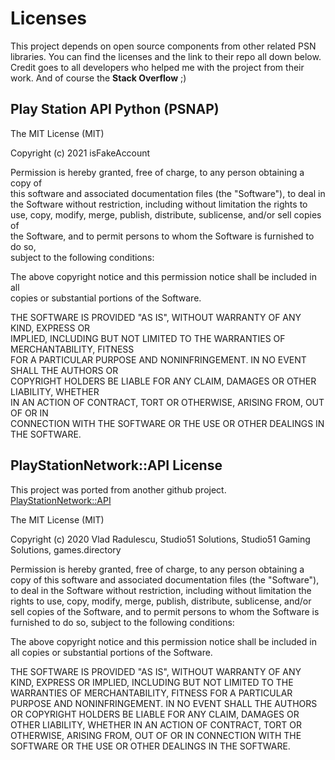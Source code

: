 # Licenses   
This project depends on open source components from other related PSN libraries. You can find the licenses and the link to their repo all down below. Credit goes to all developers who helped me with the project from their work. And of course the **Stack Overflow** ;)

## Play Station API Python (PSNAP)  
  
The MIT License (MIT)    
    
Copyright (c) 2021 isFakeAccount  
    
Permission is hereby granted, free of charge, to any person obtaining a copy of    
this software and associated documentation files (the "Software"), to deal in    
the Software without restriction, including without limitation the rights to    
use, copy, modify, merge, publish, distribute, sublicense, and/or sell copies of    
the Software, and to permit persons to whom the Software is furnished to do so,    
subject to the following conditions:    
    
The above copyright notice and this permission notice shall be included in all    
copies or substantial portions of the Software.    
    
THE SOFTWARE IS PROVIDED "AS IS", WITHOUT WARRANTY OF ANY KIND, EXPRESS OR    
IMPLIED, INCLUDING BUT NOT LIMITED TO THE WARRANTIES OF MERCHANTABILITY, FITNESS    
FOR A PARTICULAR PURPOSE AND NONINFRINGEMENT. IN NO EVENT SHALL THE AUTHORS OR    
COPYRIGHT HOLDERS BE LIABLE FOR ANY CLAIM, DAMAGES OR OTHER LIABILITY, WHETHER    
IN AN ACTION OF CONTRACT, TORT OR OTHERWISE, ARISING FROM, OUT OF OR IN    
CONNECTION WITH THE SOFTWARE OR THE USE OR OTHER DEALINGS IN THE SOFTWARE.    
    
## PlayStationNetwork::API License    
 This project was ported from another github project. [PlayStationNetwork::API](https://github.com/games-directory/api-psn)    
    
The MIT License (MIT)    
    
Copyright (c) 2020 Vlad Radulescu, Studio51 Solutions, Studio51 Gaming Solutions, games.directory    
    
Permission is hereby granted, free of charge, to any person obtaining a copy of this software and associated documentation files (the "Software"), to deal in the Software without restriction, including without limitation the rights to use, copy, modify, merge, publish, distribute, sublicense, and/or sell copies of the Software, and to permit persons to whom the Software is furnished to do so, subject to the following conditions:    
    
The above copyright notice and this permission notice shall be included in all copies or substantial portions of the Software.    
    
THE SOFTWARE IS PROVIDED "AS IS", WITHOUT WARRANTY OF ANY KIND, EXPRESS OR IMPLIED, INCLUDING BUT NOT LIMITED TO THE WARRANTIES OF MERCHANTABILITY, FITNESS FOR A PARTICULAR PURPOSE AND NONINFRINGEMENT. IN NO EVENT SHALL THE AUTHORS OR COPYRIGHT HOLDERS BE LIABLE FOR ANY CLAIM, DAMAGES OR OTHER LIABILITY, WHETHER IN AN ACTION OF CONTRACT, TORT OR OTHERWISE, ARISING FROM, OUT OF OR IN CONNECTION WITH THE SOFTWARE OR THE USE OR OTHER DEALINGS IN THE SOFTWARE.